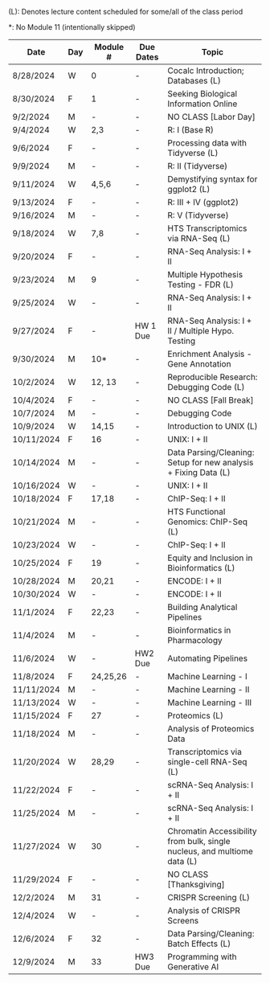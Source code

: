 (L): Denotes lecture content scheduled for some/all of the class period

*: No Module 11 (intentionally skipped)

| Date       | Day | Module # | Due Dates | Topic                                                                    |
|------------|-----|----------|-----------|--------------------------------------------------------------------------|
| 8/28/2024  | W   | 0        | -         | Cocalc Introduction; Databases (L)                                       |
| 8/30/2024  | F   | 1        | -         | Seeking Biological Information Online                                    |
| 9/2/2024   | M   | -        | -         | NO CLASS [Labor Day]                                                     |
| 9/4/2024   | W   | 2,3      | -         | R: I (Base R)                                                            |
| 9/6/2024   | F   | -        | -         | Processing data with Tidyverse (L)                                       |
| 9/9/2024   | M   | -        | -         | R: II (Tidyverse)                                                        |
| 9/11/2024  | W   | 4,5,6    | -         | Demystifying syntax for ggplot2 (L)                                      |
| 9/13/2024  | F   | -        | -         | R: III + IV (ggplot2)                                                    |
| 9/16/2024  | M   | -        | -         | R: V (Tidyverse)                                                         |
| 9/18/2024  | W   | 7,8      | -         | HTS Transcriptomics via RNA-Seq (L)                                      |
| 9/20/2024  | F   | -        | -         | RNA-Seq Analysis: I + II                                                 |
| 9/23/2024  | M   | 9        | -         | Multiple Hypothesis Testing - FDR (L)                                    |
| 9/25/2024  | W   | -        | -         | RNA-Seq Analysis: I + II                                                 |
| 9/27/2024  | F   | -        | HW 1 Due  | RNA-Seq Analysis: I + II / Multiple Hypo. Testing                        |
| 9/30/2024  | M   | 10*      | -         | Enrichment Analysis - Gene Annotation                                    |
| 10/2/2024  | W   | 12, 13   | -         | Reproducible Research: Debugging Code (L)                                |
| 10/4/2024  | F   | -        | -         | NO CLASS [Fall Break]                                                    |
| 10/7/2024  | M   | -        | -         | Debugging Code                                                           |
| 10/9/2024  | W   | 14,15    | -         | Introduction to UNIX (L)                                                 |
| 10/11/2024 | F   | 16       | -         | UNIX: I + II                                                             |
| 10/14/2024 | M   | -        | -         | Data Parsing/Cleaning: Setup for new analysis + Fixing Data (L)          |
| 10/16/2024 | W   | -        | -         | UNIX: I + II                                                             |
| 10/18/2024 | F   | 17,18    | -         | ChIP-Seq: I + II                                                         |
| 10/21/2024 | M   | -        | -         | HTS Functional Genomics: ChIP-Seq (L)                                    |
| 10/23/2024 | W   | -        | -         | ChIP-Seq: I + II                                                         |
| 10/25/2024 | F   | 19       | -         | Equity and Inclusion in Bioinformatics (L)                               |
| 10/28/2024 | M   | 20,21    | -         | ENCODE: I + II                                                           |
| 10/30/2024 | W   | -        | -         | ENCODE: I + II                                                           |
| 11/1/2024  | F   | 22,23    | -         | Building Analytical Pipelines                                            |
| 11/4/2024  | M   | -        | -         | Bioinformatics in Pharmacology                                           |
| 11/6/2024  | W   | -        | HW2 Due   | Automating Pipelines                                                     |
| 11/8/2024  | F   | 24,25,26 | -         | Machine Learning - I                                                     |
| 11/11/2024 | M   | -        | -         | Machine Learning - II                                                    |
| 11/13/2024 | W   | -        | -         | Machine Learning - III                                                   |
| 11/15/2024 | F   | 27       | -         | Proteomics (L)                                                           |
| 11/18/2024 | M   | -        | -         | Analysis of Proteomics Data                                              |
| 11/20/2024 | W   | 28,29    | -         | Transcriptomics via single-cell RNA-Seq (L)                              |
| 11/22/2024 | F   | -        | -         | scRNA-Seq Analysis: I + II                                               |
| 11/25/2024 | M   | -        | -         | scRNA-Seq Analysis: I + II                                               |
| 11/27/2024 | W   | 30       | -         | Chromatin Accessibility from bulk, single nucleus, and multiome data (L) |
| 11/29/2024 | F   | -        | -         | NO CLASS [Thanksgiving]                                                  |
| 12/2/2024  | M   | 31       | -         | CRISPR Screening (L)                                                     |
| 12/4/2024  | W   | -        | -         | Analysis of CRISPR Screens                                               |
| 12/6/2024  | F   | 32       | -         | Data Parsing/Cleaning: Batch Effects (L)                                 |
| 12/9/2024  | M   | 33       | HW3 Due   | Programming with Generative AI                                           |
